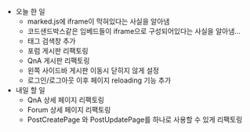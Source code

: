 - 오늘 한 일
    - marked.js에 iframe이 막혀있다는 사실을 알아냄
    - 코드샌드박스같은 임베드들이 iframe으로 구성되어있다는 사실을 알아냄...
    - 태그 검색창 추가
    - 포럼 게시판 리팩토링
    - QnA 게시판 리팩토링
    - 왼쪽 사이드바 게시판 이동시 닫히지 않게 설정
    - 로그인/로그아웃 이후 페이지 reloading 기능 추가 
- 내일 할 일 
    - QnA 상세 페이지 리팩토링
    - Forum 상세 페이지 리팩토링
    - PostCreatePage 와 PostUpdatePage를 하나로 사용할 수 있게 리팩토링
    
 
    
    